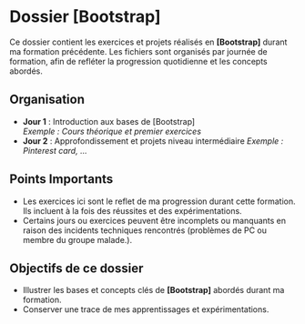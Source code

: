 # Dossier **[Bootstrap]**

Ce dossier contient les exercices et projets réalisés en **[Bootstrap]** durant ma formation précédente. Les fichiers sont organisés par journée de formation, afin de refléter la progression quotidienne et les concepts abordés.

## Organisation

- **Jour 1** : Introduction aux bases de [Bootstrap]  
  *Exemple : Cours théorique et premier exercices*
- **Jour 2** : Approfondissement et projets niveau intermédiaire 
  *Exemple : Pinterest card, ...*

## Points Importants

- Les exercices ici sont le reflet de ma progression durant cette formation. Ils incluent à la fois des réussites et des expérimentations.
- Certains jours ou exercices peuvent être incomplets ou manquants en raison des incidents techniques rencontrés (problèmes de PC ou membre du groupe malade.).

## Objectifs de ce dossier

- Illustrer les bases et concepts clés de **[Bootstrap]** abordés durant ma formation.
- Conserver une trace de mes apprentissages et expérimentations.

